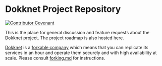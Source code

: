 # Dokknet Project Repository

[![Contributor Covenant](https://img.shields.io/badge/Contributor%20Covenant-v2.0%20adopted-ff69b4.svg)](code-of-conduct.md)

This is the place for general discussion and feature requests about the Dokknet project. The project roadmap is also hosted here.

[Dokknet](https://dokknet.com) is a [forkable company](https://blog.agostbiro.com/?p=2901) which means that you can replicate its services in an hour and operate them securely and with high availability at scale. Please consult [forking.md](forking.md) for instructions.

